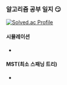 ### 알고리즘 공부 일지 :smirk:

[![Solved.ac Profile](http://mazassumnida.wtf/api/v2/generate_badge?boj=luna7182)](https://solved.ac/luna7182/)


#### 시뮬레이션
- 

#### MST(최소 스패닝 트리)
- 





